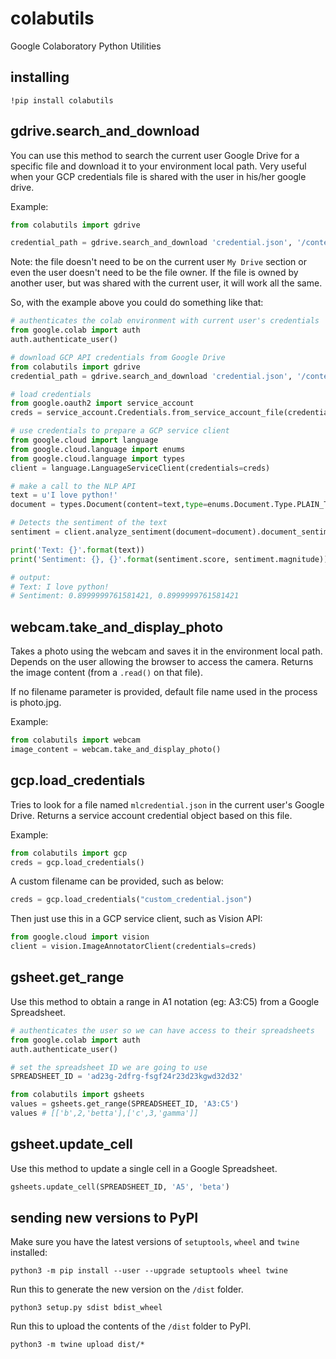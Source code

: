 # colabutils
Google Colaboratory Python Utilities

## installing

```
!pip install colabutils
```

## gdrive.search_and_download

You can use this method to search the current user Google Drive for a specific file and download it to your environment local path. Very useful when your GCP credentials file is shared with the user in his/her google drive.

Example:

```python
from colabutils import gdrive

credential_path = gdrive.search_and_download 'credential.json', '/content/.google/credential.json'
```

Note: the file doesn't need to be on the current user `My Drive` section or even the user doesn't need to be the file owner. If the file is owned by another user, but was shared with the current user, it will work all the same.

So, with the example above you could do something like that:

```python
# authenticates the colab environment with current user's credentials
from google.colab import auth
auth.authenticate_user()

# download GCP API credentials from Google Drive
from colabutils import gdrive
credential_path = gdrive.search_and_download 'credential.json', '/content/.google/credential.json'

# load credentials
from google.oauth2 import service_account
creds = service_account.Credentials.from_service_account_file(credential_path)

# use credentials to prepare a GCP service client
from google.cloud import language
from google.cloud.language import enums
from google.cloud.language import types
client = language.LanguageServiceClient(credentials=creds)

# make a call to the NLP API
text = u'I love python!'
document = types.Document(content=text,type=enums.Document.Type.PLAIN_TEXT)

# Detects the sentiment of the text
sentiment = client.analyze_sentiment(document=document).document_sentiment

print('Text: {}'.format(text))
print('Sentiment: {}, {}'.format(sentiment.score, sentiment.magnitude))

# output:
# Text: I love python!
# Sentiment: 0.8999999761581421, 0.8999999761581421
```

## webcam.take_and_display_photo

Takes a photo using the webcam and saves it in the environment local path. Depends on the user allowing the browser to access the camera. Returns the image content (from a `.read()` on that file).

If no filename parameter is provided, default file name used in the process is photo.jpg.

Example:

```python
from colabutils import webcam
image_content = webcam.take_and_display_photo()
```

## gcp.load_credentials

Tries to look for a file named `mlcredential.json` in the current user's Google Drive. Returns a service account credential object based on this file.

Example:

```python
from colabutils import gcp
creds = gcp.load_credentials()
```

A custom filename can be provided, such as below:

```python
creds = gcp.load_credentials("custom_credential.json")
```

Then just use this in a GCP service client, such as Vision API:

```python
from google.cloud import vision
client = vision.ImageAnnotatorClient(credentials=creds)
```

## gsheet.get_range

Use this method to obtain a range in A1 notation (eg: A3:C5) from a Google Spreadsheet.

```python
# authenticates the user so we can have access to their spreadsheets
from google.colab import auth
auth.authenticate_user()

# set the spreadsheet ID we are going to use
SPREADSHEET_ID = 'ad23g-2dfrg-fsgf24r23d23kgwd32d32'

from colabutils import gsheets
values = gsheets.get_range(SPREADSHEET_ID, 'A3:C5')
values # [['b',2,'betta'],['c',3,'gamma']]
```

## gsheet.update_cell

Use this method to update a single cell in a Google Spreadsheet.
```python
gsheets.update_cell(SPREADSHEET_ID, 'A5', 'beta')
```

## sending new versions to PyPI

Make sure you have the latest versions of `setuptools`, `wheel` and `twine` installed:

```
python3 -m pip install --user --upgrade setuptools wheel twine
```

Run this to generate the new version on the `/dist` folder.
```
python3 setup.py sdist bdist_wheel
```

Run this to upload the contents of the `/dist` folder to PyPI.

```
python3 -m twine upload dist/*
```
